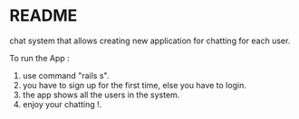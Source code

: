 # README


chat system that allows creating new application for chatting for each user.


To run the App :

1. use command "rails s".
2. you have to sign up for the first time, else you have to login.
3. the app shows all the users in the system.
4. enjoy your chatting !.
